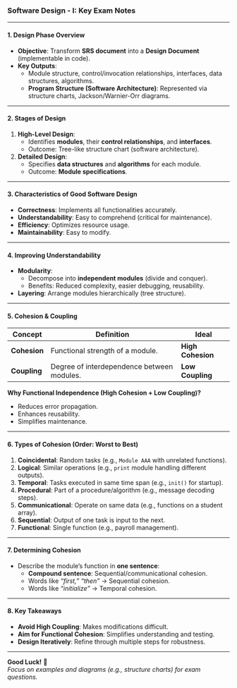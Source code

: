 ### **Software Design - I: Key Exam Notes**

---

#### **1. Design Phase Overview**  
- **Objective**: Transform **SRS document** into a **Design Document** (implementable in code).  
- **Key Outputs**:  
  - Module structure, control/invocation relationships, interfaces, data structures, algorithms.  
  - **Program Structure (Software Architecture)**: Represented via structure charts, Jackson/Warnier-Orr diagrams.  

---

#### **2. Stages of Design**  
1. **High-Level Design**:  
   - Identifies **modules**, their **control relationships**, and **interfaces**.  
   - Outcome: Tree-like structure chart (software architecture).  
2. **Detailed Design**:  
   - Specifies **data structures** and **algorithms** for each module.  
   - Outcome: **Module specifications**.  

---

#### **3. Characteristics of Good Software Design**  
- **Correctness**: Implements all functionalities accurately.  
- **Understandability**: Easy to comprehend (critical for maintenance).  
- **Efficiency**: Optimizes resource usage.  
- **Maintainability**: Easy to modify.  

---

#### **4. Improving Understandability**  
- **Modularity**:  
  - Decompose into **independent modules** (divide and conquer).  
  - Benefits: Reduced complexity, easier debugging, reusability.  
- **Layering**: Arrange modules hierarchically (tree structure).  

---

#### **5. Cohesion & Coupling**  
| **Concept**       | **Definition**                                  | **Ideal**          |  
|--------------------|------------------------------------------------|--------------------|  
| **Cohesion**       | Functional strength of a module.               | **High Cohesion**  |  
| **Coupling**       | Degree of interdependence between modules.     | **Low Coupling**   |  

**Why Functional Independence (High Cohesion + Low Coupling)?**  
- Reduces error propagation.  
- Enhances reusability.  
- Simplifies maintenance.  

---

#### **6. Types of Cohesion** (Order: Worst to Best)  
1. **Coincidental**: Random tasks (e.g., `Module AAA` with unrelated functions).  
2. **Logical**: Similar operations (e.g., `print` module handling different outputs).  
3. **Temporal**: Tasks executed in same time span (e.g., `init()` for startup).  
4. **Procedural**: Part of a procedure/algorithm (e.g., message decoding steps).  
5. **Communicational**: Operate on same data (e.g., functions on a student array).  
6. **Sequential**: Output of one task is input to the next.  
7. **Functional**: Single function (e.g., payroll management).  

---

#### **7. Determining Cohesion**  
- Describe the module’s function in **one sentence**:  
  - **Compound sentence**: Sequential/communicational cohesion.  
  - Words like *“first,” “then”* → Sequential cohesion.  
  - Words like *“initialize”* → Temporal cohesion.  

---

#### **8. Key Takeaways**  
- **Avoid High Coupling**: Makes modifications difficult.  
- **Aim for Functional Cohesion**: Simplifies understanding and testing.  
- **Design Iteratively**: Refine through multiple steps for robustness.  

---

**Good Luck!** 🚀  
*Focus on examples and diagrams (e.g., structure charts) for exam questions.*